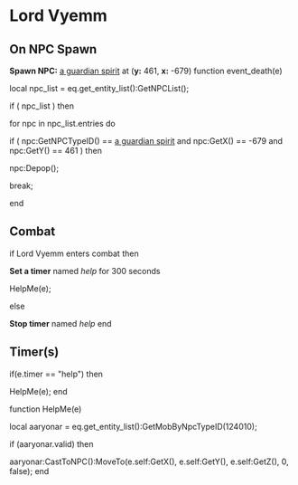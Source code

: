 # Lord Vyemm


## On NPC Spawn

**Spawn NPC:**  [a guardian spirit](/npc/124157) at (**y:** 461, **x:** -679)
function event_death(e)


local npc_list = eq.get_entity_list():GetNPCList();



if ( npc_list ) then


for npc in npc_list.entries do



if ( npc:GetNPCTypeID() ==  [a guardian spirit](/npc/124157) and npc:GetX() == -679 and npc:GetY() == 461 ) then




npc:Depop();




break;



end

## Combat


if  Lord Vyemm enters combat  then


**Set a timer** named *help* for 300 seconds


HelpMe(e);

else


**Stop timer** named *help*
end

## Timer(s)

if(e.timer == "help") then


HelpMe(e);
end

function HelpMe(e)

local aaryonar = eq.get_entity_list():GetMobByNpcTypeID(124010);



if (aaryonar.valid) then


aaryonar:CastToNPC():MoveTo(e.self:GetX(), e.self:GetY(), e.self:GetZ(), 0, false);
end
